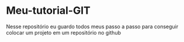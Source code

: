 # Meu-tutorial-GIT
Nesse repositório eu guardo todos meus passo a passo para conseguir colocar um projeto em um repositório no github
